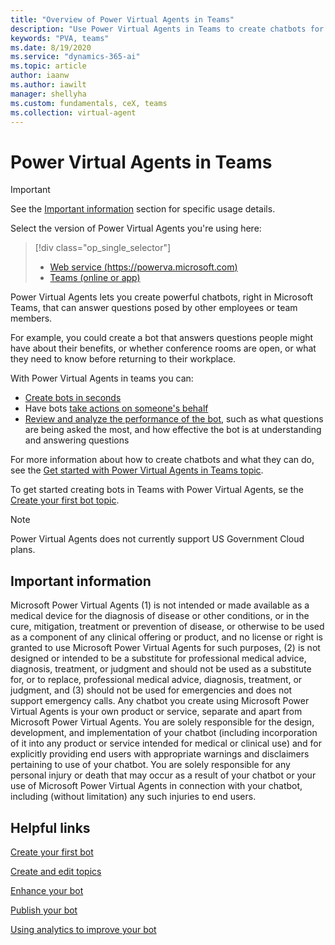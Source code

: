 ```yaml
---
title: "Overview of Power Virtual Agents in Teams"
description: "Use Power Virtual Agents in Teams to create chatbots for fellow employees or team members."
keywords: "PVA, teams"
ms.date: 8/19/2020
ms.service: "dynamics-365-ai"
ms.topic: article
author: iaanw
ms.author: iawilt
manager: shellyha
ms.custom: fundamentals, ceX, teams
ms.collection: virtual-agent
---
```





# Power Virtual Agents in Teams

>[!IMPORTANT]
>See the [Important information](#important-information) section for specific usage details.

Select the version of Power Virtual Agents you're using here:

> [!div class="op_single_selector"]
> - [Web service (https://powerva.microsoft.com)](../fundamentals-what-is-power-virtual-agents-portal.md)
> - [Teams (online or app)](fundamentals-what-is-power-virtual-agents-teams.md)

Power Virtual Agents lets you create powerful chatbots, right in Microsoft Teams, that can answer questions posed by other employees or team members.

For example, you could create a bot that answers questions people might have about their benefits, or whether conference rooms are open, or what they need to know before returning to their workplace.

With Power Virtual Agents in teams you can:

- [Create bots in seconds](authoring-fundamentals-teams.md)
- Have bots [take actions on someone's behalf](advanced-fundamentals-teams.md)
- [Review and analyze the performance of the bot](analytics-overview-teams.md), such as what questions are being asked the most, and how effective the bot is at understanding and answering questions

For more information about how to create chatbots and what they can do, see the [Get started with Power Virtual Agents in Teams topic](fundamentals-get-started-teams.md). 

To get started creating bots in Teams with Power Virtual Agents, se the [Create your first bot topic](authoring-first-bot-teams.md).

>[!NOTE]
> Power Virtual Agents does not currently support US Government Cloud plans.


## Important information
<!-- CELA required disclosure, do not modify -->
Microsoft Power Virtual Agents (1) is not intended or made available as a medical device for the diagnosis of disease or other conditions, or in the cure, mitigation, treatment or prevention of disease, or otherwise to be used as a component of any clinical offering or product, and no license or right is granted to use Microsoft Power Virtual Agents for such purposes, (2) is not designed or intended to be a substitute for professional medical advice, diagnosis, treatment, or judgment and should not be used as a substitute for, or to replace, professional medical advice, diagnosis, treatment, or judgment, and (3) should not be used for emergencies and does not support emergency calls. Any chatbot you create using Microsoft Power Virtual Agents is your own product or service, separate and apart from Microsoft Power Virtual Agents.  You are solely responsible for the design, development, and implementation of your chatbot (including incorporation of it into any product or service intended for medical or clinical use) and for explicitly providing end users with appropriate warnings and disclaimers pertaining to use of your chatbot. You are solely responsible for any personal injury or death that may occur as a result of your chatbot or your use of Microsoft Power Virtual Agents in connection with your chatbot, including (without limitation) any such injuries to end users.


## Helpful links

[Create your first bot](authoring-first-bot-teams.md)

[Create and edit topics](authoring-create-edit-topics-teams.md)

[Enhance your bot](advanced-fundamentals-teams.md)

[Publish your bot](publication-fundamentals-publish-channels-teams.md)

[Using analytics to improve your bot](analytics-overview-teams.md)

